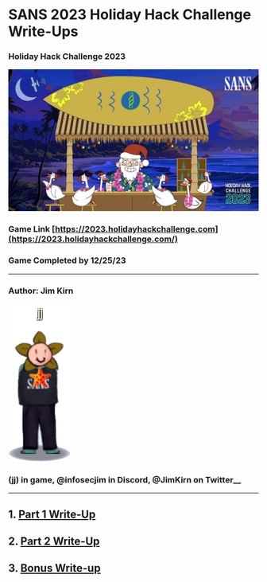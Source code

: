 # SANS 2023 Holiday Hack Challenge Write-Ups

### Holiday Hack Challenge 2023

   ![kringlecon2023](images/kringlecon2023.jpg)

### Game Link [https://2023.holidayhackchallenge.com](https://2023.holidayhackchallenge.com/)
### Game Completed by 12/25/23
----
### Author:  Jim Kirn

   ![jj](images/jj.png)

### (jj) in game, @infosecjim in Discord, @JimKirn on Twitter__
---

## 1. [Part 1 Write-Up](docs/Holiday_Hack_2023-Part_1.pdf)

## 2. [Part 2 Write-Up](docs/Holiday_Hack_2023-Part_2.pdf)

## 3. [Bonus Write-up](docs/Bonus_2023.pdf)
